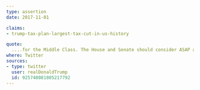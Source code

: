 ```yaml
---
type: assertion
date: 2017-11-01

claims:
- trump-tax-plan-largest-tax-cut-in-us-history

quote:
  ....for the Middle Class. The House and Senate should consider ASAP as the process of final approval moves along. Push Biggest Tax Cuts EVER
where: Twitter
sources:
- type: twitter
  user: realDonaldTrump
  id: 925740081805217792
---
```

